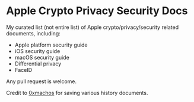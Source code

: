 # Apple Crypto Privacy Security Docs
My curated list (not entire list) of Apple crypto/privacy/security related documents, including:
- Apple platform security guide
- iOS security guide
- macOS security guide
- Differential privacy
- FaceID


Any pull request is welcome.

Credit to [0xmachos](https://github.com/0xmachos) for saving various history documents.
